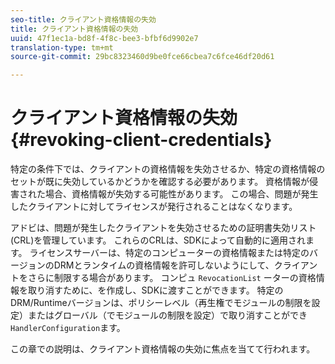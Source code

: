 ```yaml
---
seo-title: クライアント資格情報の失効
title: クライアント資格情報の失効
uuid: 47f1ec1a-bd8f-4f8c-bee3-bfbf6d9902e7
translation-type: tm+mt
source-git-commit: 29bc8323460d9be0fce66cbea7c6fce46df20d61

---
```



# クライアント資格情報の失効{#revoking-client-credentials}

特定の条件下では、クライアントの資格情報を失効させるか、特定の資格情報のセットが既に失効しているかどうかを確認する必要があります。 資格情報が侵害された場合、資格情報が失効する可能性があります。 この場合、問題が発生したクライアントに対してライセンスが発行されることはなくなります。

アドビは、問題が発生したクライアントを失効させるための証明書失効リスト(CRL)を管理しています。 これらのCRLは、SDKによって自動的に適用されます。 ライセンスサーバーは、特定のコンピューターの資格情報または特定のバージョンのDRMとランタイムの資格情報を許可しないようにして、クライアントをさらに制限する場合があります。 コンピュ `RevocationList` ーターの資格情報を取り消すために、を作成し、SDKに渡すことができます。 特定のDRM/Runtimeバージョンは、ポリシーレベル（再生権でモジュールの制限を設定）またはグローバル（でモジュールの制限を設定）で取り消すことができ `HandlerConfiguration`ます。

この章での説明は、クライアント資格情報の失効に焦点を当てて行われます。
